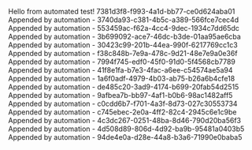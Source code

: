 
 Hello from automated test! 7381d3f8-f993-4a1d-bb77-ce0d624aba01
Appended by automation - 3740da93-c381-4b5c-a389-566fce7cec4d
Appended by automation - 553459ac-f62a-4cc4-9dec-1934c7dd65dc
Appended by automation - 3b699092-ace7-46dc-b3de-01aa95ae6cba
Appended by automation - 30423c99-201b-44ea-990f-6217769cc1c3
Appended by automation - f38c848b-7e9a-478c-9d21-48e7e9a0e36f
Appended by automation - 7994f745-edf0-45f0-91d0-5f4568cb7789
Appended by automation - 41f8e1fa-b7e3-4fac-a6ee-c54574ae5a94
Appended by automation - 1a6f0adf-4979-4b03-ab75-b26a6b4cfe18
Appended by automation - de485c20-3ad9-4174-b699-20fab54d2515
Appended by automation - 9afbea7b-bb97-4af1-b0b6-98ac1482aff5
Appended by automation - c0cdd6b7-f701-4a3f-8d73-027c30553734
Appended by automation - c745ebec-2e0a-4ff2-82c4-2945c6e1c9be
Appended by automation - 4c3dc267-0251-48ba-8d46-790d20ba56f3
Appended by automation - 4d508d89-806d-4d92-ba9b-95481a0403b5
Appended by automation - 94de4e0a-d28e-44a8-b3a6-71990e0baba5